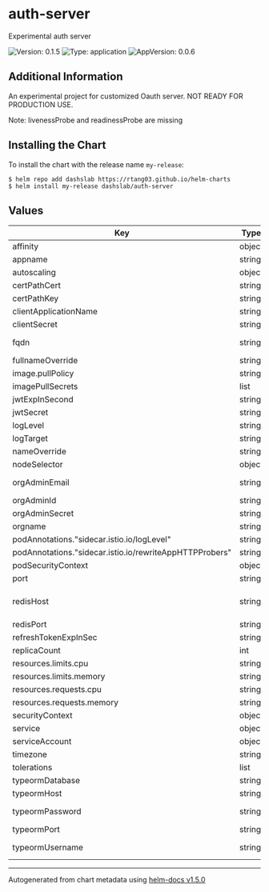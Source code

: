 # auth-server

Experimental auth server

![Version: 0.1.5](https://img.shields.io/badge/Version-0.1.5-informational?style=flat-square) ![Type: application](https://img.shields.io/badge/Type-application-informational?style=flat-square) ![AppVersion: 0.0.6](https://img.shields.io/badge/AppVersion-0.0.6-informational?style=flat-square)

## Additional Information

An experimental project for customized Oauth server. NOT READY FOR PRODUCTION USE.

Note: livenessProbe and readinessProbe are missing

## Installing the Chart

To install the chart with the release name `my-release`:

```console
$ helm repo add dashslab https://rtang03.github.io/helm-charts
$ helm install my-release dashslab/auth-server
```

## Values

| Key | Type | Default | Description |
|-----|------|---------|-------------|
| affinity | object | internal value | Fixture |
| appname | string | internal value | Fixture |
| autoscaling | object | internal value | Fixture |
| certPathCert | string | `"/cert/tls.crt"` |  |
| certPathKey | string | internal value | Fixture |
| clientApplicationName | string | internal value | Fixture |
| clientSecret | string | `"password"` |  |
| fqdn | string | `"uat-ORGNAME.cdi.network"` | fqdn used by Istio gateway |
| fullnameOverride | string | internal value | Fixture |
| image.pullPolicy | string | internal value | Fixture |
| imagePullSecrets | list | internal value | Fixture |
| jwtExpInSecond | string | `"900"` |  |
| jwtSecret | string | `"secret"` |  |
| logLevel | string | `"debug"` |  |
| logTarget | string | `"console"` |  |
| nameOverride | string | internal value | Fixture |
| nodeSelector | object | internal value | Fixture |
| orgAdminEmail | string | `"admin@myorg.net"` | Organization admin email |
| orgAdminId | string | `"myadmin"` | admin id |
| orgAdminSecret | string | `"xxxxx"` | admin secret |
| orgname | string | `"ORGNAME"` |  |
| podAnnotations."sidecar.istio.io/logLevel" | string | `"warning"` | trace|debug|info|warning|error|critical|off |
| podAnnotations."sidecar.istio.io/rewriteAppHTTPProbers" | string | internal value | Fixture |
| podSecurityContext | object | internal value | Fixture |
| port | string | `"8443"` |  |
| redisHost | string | `"redisearch-ORGNAME"` | hostname (istio VS or k8s service) |
| redisPort | string | internal value | Fixture |
| refreshTokenExpInSec | string | `"86400"` | (depreciated) |
| replicaCount | int | internal value | Fixture |
| resources.limits.cpu | string | `"125m"` |  |
| resources.limits.memory | string | `"256Mi"` |  |
| resources.requests.cpu | string | `"25m"` |  |
| resources.requests.memory | string | `"64Mi"` |  |
| securityContext | object | internal value | Fixture |
| service | object | internal value | Fixture |
| serviceAccount | object | internal value | Fixture |
| timezone | string | `"Asia/Hong_Kong"` |  |
| tolerations | list | internal value | Fixture |
| typeormDatabase | string | internal value | Fixture |
| typeormHost | string | internal value | Fixture |
| typeormPassword | string | `"docker"` | Psql password |
| typeormPort | string | internal value | Fixture |
| typeormUsername | string | `"postgres"` | Psql username |

----------------------------------------------
Autogenerated from chart metadata using [helm-docs v1.5.0](https://github.com/norwoodj/helm-docs/releases/v1.5.0)
